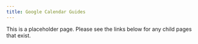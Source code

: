 ```yaml
---
title: Google Calendar Guides
---
```


This is a placeholder page. Please see the links below for any child pages that exist.
